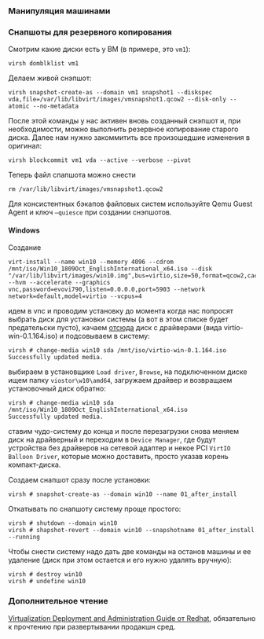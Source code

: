 ### Манипуляция машинами

### Снапшоты для резервного копирования

Смотрим какие диски есть у ВМ (в примере, это `vm1`):

```shell
virsh domblklist vm1
```

Делаем живой снэпшот:

```shell
virsh snapshot-create-as --domain vm1 snapshot1 --diskspec vda,file=/var/lib/libvirt/images/vmsnapshot1.qcow2 --disk-only --atomic --no-metadata
```

После этой команды у нас активен вновь созданный снэпшот и, при необходимости,
можно выполнить резервное копирование старого диска. Далее нам нужно закоммитить
все произошедшие изменения в оригинал:

```shell
virsh blockcommit vm1 vda --active --verbose --pivot
```

Теперь файл спапшота можно снести

```shell
rm /var/lib/libvirt/images/vmsnapshot1.qcow2
```

Для консистентных бэкапов файловых систем используйте Qemu Guest Agent и ключ
`–quiesce` при создании снэпшотов.

#### Windows

Создание

```shell
virt-install --name win10 --memory 4096 --cdrom /mnt/iso/Win10_1809Oct_EnglishInternational_x64.iso --disk "/var/lib/libvirt/images/win10.img",bus=virtio,size=50,format=qcow2,cache=writeback --hvm --accelerate --graphics vnc,password=evovi790,listen=0.0.0.0,port=5903 --network network=default,model=virtio --vcpus=4
```

идем в vnc и проводим установку до момента когда нас попросят выбрать диск для
установки системы (а вот в этом списке будет предательски пусто), качаем
[отсюда](https://fedorapeople.org/groups/virt/virtio-win/direct-downloads/archive-virtio/)
диск с драйверами (вида virtio-win-0.1.164.iso) и подсовываем в систему:

```shell
virsh # change-media win10 sda /mnt/iso/virtio-win-0.1.164.iso
Successfully updated media.
```

выбираем в установщике `Load driver`, `Browse`, на подключенном диске ищем папку
`viostor\w10\amd64`, загружаем драйвер и возвращаем установочный диск обратно:

```shell
virsh # change-media win10 sda /mnt/iso/Win10_1809Oct_EnglishInternational_x64.iso
Successfully updated media.
```

ставим чудо-систему до конца и после перезагрузки снова меняем диск на
драйверный и переходим в `Device Manager`, где будут устройства без драйверов на
сетевой адаптер и некое PCI `VirtIO Balloon Driver`, которые можно доставить,
просто указав корень компакт-диска.

Создаем снапшот сразу после установки:

```shell
virsh # snapshot-create-as --domain win10 --name 01_after_install
```

Откатывать по снапшоту систему проще простого:

```shell
virsh # shutdown --domain win10
virsh # shapshot-revert --domain win10 --snapshotname 01_after_install --running
```

Чтобы снести систему надо дать две команды на останов машины и ее удаление (диск
при этом остается и его нужно удалять вручную):

```shell
virsh # destroy win10
virsh # undefine win10
```

### Дополнительное чтение

[Virtualization Deployment and Administration Guide от
Redhat](https://access.redhat.com/documentation/en-us/red_hat_enterprise_linux/7/html-single/virtualization_deployment_and_administration_guide/index),
обязательно к прочтению при развертывании продакшн сред.

